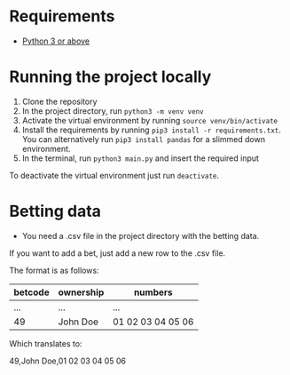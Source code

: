 # Requirements

* [Python 3 or above](https://www.python.org/downloads/)

# Running the project locally

1. Clone the repository
2. In the project directory, run `python3 -m venv venv`
3. Activate the virtual environment by running `source venv/bin/activate`
4. Install the requirements by running `pip3 install -r requirements.txt`. You can alternatively run `pip3 install pandas` for a slimmed down environment.
5. In the terminal, run `python3 main.py` and insert the required input

To deactivate the virtual environment just run `deactivate`.

# Betting data

* You need a .csv file in the project directory with the betting data.

If you want to add a bet, just add a new row to the .csv file.

The format is as follows:

| betcode | ownership | numbers |
|------|-----------|-----------|
... | ... | ... |
| 49 | John Doe | 01 02 03 04 05 06 |

Which translates to:

49,John Doe,01 02 03 04 05 06
